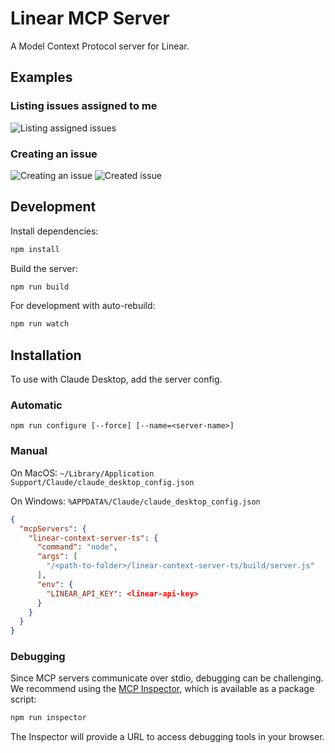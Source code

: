 # Linear MCP Server

A Model Context Protocol server for Linear.

## Examples

### Listing issues assigned to me
![Listing assigned issues](https://github.com/user-attachments/assets/11a41e9c-10ed-4cd4-a028-969708a9e389)

### Creating an issue
![Creating an issue](https://github.com/user-attachments/assets/d898e55e-17d2-4a51-82b8-2f291746ebd9)
![Created issue](https://github.com/user-attachments/assets/05761309-f3f4-4945-a7b0-15e98df9aa9d)

## Development

Install dependencies:
```bash
npm install
```

Build the server:
```bash
npm run build
```

For development with auto-rebuild:
```bash
npm run watch
```

## Installation

To use with Claude Desktop, add the server config.

### Automatic

```shell
npm run configure [--force] [--name=<server-name>]
```

### Manual

On MacOS: `~/Library/Application Support/Claude/claude_desktop_config.json`

On Windows: `%APPDATA%/Claude/claude_desktop_config.json`

```json
{
  "mcpServers": {
    "linear-context-server-ts": {
      "command": "node",
      "args": [
        "/<path-to-folder>/linear-context-server-ts/build/server.js"
      ],
      "env": {
        "LINEAR_API_KEY": <linear-api-key>
      }
    }
  }
}
```

### Debugging

Since MCP servers communicate over stdio, debugging can be challenging. We recommend using the [MCP Inspector](https://github.com/modelcontextprotocol/inspector), which is available as a package script:

```bash
npm run inspector
```

The Inspector will provide a URL to access debugging tools in your browser.
